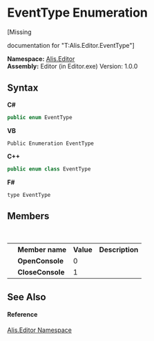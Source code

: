 # EventType Enumeration
 

\[Missing <summary> documentation for "T:Alis.Editor.EventType"\]

**Namespace:**&nbsp;<a href="b150ade4-39de-a232-5f06-d3cdc1b2c538">Alis.Editor</a><br />**Assembly:**&nbsp;Editor (in Editor.exe) Version: 1.0.0

## Syntax

**C#**<br />
``` C#
public enum EventType
```

**VB**<br />
``` VB
Public Enumeration EventType
```

**C++**<br />
``` C++
public enum class EventType
```

**F#**<br />
``` F#
type EventType
```


## Members
&nbsp;<table><tr><th></th><th>Member name</th><th>Value</th><th>Description</th></tr><tr><td /><td target="F:Alis.Editor.EventType.OpenConsole">**OpenConsole**</td><td>0</td><td /></tr><tr><td /><td target="F:Alis.Editor.EventType.CloseConsole">**CloseConsole**</td><td>1</td><td /></tr></table>

## See Also


#### Reference
<a href="b150ade4-39de-a232-5f06-d3cdc1b2c538">Alis.Editor Namespace</a><br />